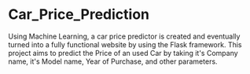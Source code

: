 # Car_Price_Prediction
Using Machine Learning, a car price predictor is created and eventually turned into a fully functional website by using the Flask framework. This project aims to predict the Price of an used Car by taking it's Company name, it's Model name, Year of Purchase, and other parameters.



